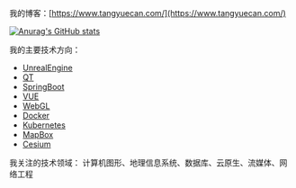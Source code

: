 我的博客：[https://www.tangyuecan.com/](https://www.tangyuecan.com/)

[![Anurag's GitHub stats](https://github-readme-stats.vercel.app/api?username=tan9710630)](https://github.com/anuraghazra/github-readme-stats)

我的主要技术方向：
- [UnrealEngine](https://www.unrealengine.com/zh-CN)
- [QT](https://www.qt.io/)
- [SpringBoot](https://spring.io/projects/spring-boot/)
- [VUE](https://cn.vuejs.org/)
- [WebGL](https://www.khronos.org/webgl/)
- [Docker](https://www.docker.com/)
- [Kubernetes](https://kubernetes.io/)
- [MapBox](https://www.mapbox.com/)
- [Cesium](https://cesium.com/)

我关注的技术领域：
计算机图形、地理信息系统、数据库、云原生、流媒体、网络工程
